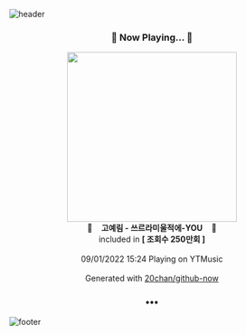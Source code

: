 ![header](https://capsule-render.vercel.app/api?type=wave&height=170&section=header&text=Hi.%20I'm%20SHIFT&fontColor=090707&fontAlignX=45&fontAlignY=65&fontSize=100)

<h3 align="center">🎵 Now Playing... 🎵</h3>
<p align="center">
  <a href="https://music.youtube.com/watch?v=mlEdUL3k21A">
    <img width="300" src="https://i.ytimg.com/vi/mlEdUL3k21A/sddefault.jpg?sqp=-oaymwEWCJADEOEBIAQqCghqEJQEGHgg6AJIWg&rs">
  </a>
  <br>
  🎵&nbsp&nbsp&nbsp <b>고예림 - 쓰르라미울적에-YOU</b> &nbsp&nbsp&nbsp🎵
  <br>
  included in <b>[ 조회수 250만회 ]</b>
  
  <br />
  <br />
  09/01/2022 15:24 Playing on YTMusic
  <br />
  <br />
  Generated with <a href="https://github.com/20chan/github-now">20chan/github-now</a>
</p>

<h3 align="center">•••</h3>

![footer](https://capsule-render.vercel.app/api?type=wave&height=150&section=footer)
